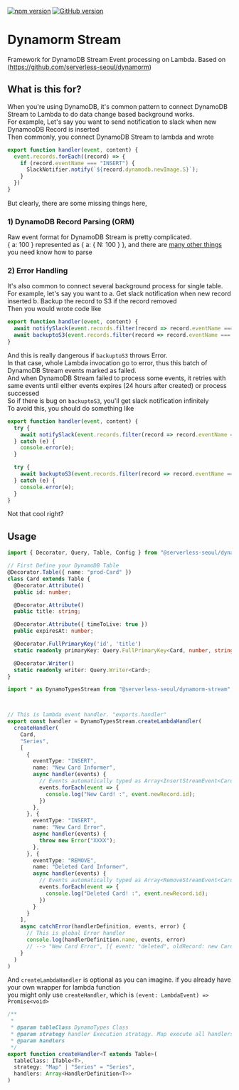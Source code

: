 [![npm version](https://badge.fury.io/js/%40serverless-seoul%2Fdynamorm-stream.svg)](https://badge.fury.io/js/%40serverless-seoul%2Fdynamorm-stream)
[![GitHub version](https://badge.fury.io/gh/serverless-seoul%2Fdynamorm-stream.svg)](https://badge.fury.io/gh/serverless-seoul%2Fdynamorm-stream)

# Dynamorm Stream

Framework for DynamoDB Stream Event processing on Lambda. Based on (https://github.com/serverless-seoul/dynamorm)

## What is this for?
When you're using DynamoDB, it's common pattern to connect DynamoDB Stream to Lambda to do data change based background works.   
For example, Let's say you want to send notification to slack when new DynamooDB Record is inserted  
Then commonly, you connect DynamoDB Stream to lambda and wrote

```typescript
export function handler(event, content) {
  event.records.forEach((record) => {
    if (record.eventName === "INSERT") {
      SlackNotifier.notify(`${record.dynamodb.newImage.S}`);
    }
  })
}
```

But clearly, there are some missing things here,

### 1) DynamoDB Record Parsing (ORM)
  Raw event format for DynamoDB Stream is pretty complicated.  
  { a: 100 } represented as { a: { N: 100 } }, and there are [many other things](https://github.com/serverless-seoul/dynamorm-stream/blob/master/src/dynamodb_stream_event.ts) you need know how to parse
### 2) Error Handling
  It's also common to connect several background process for single table.  
  For example, let's say you want to 
  a. Get slack notification when new record inserted
  b. Backup the record to S3 if the record removed  
  Then you would wrote code like
```typescript
export function handler(event, content) {
  await notifySlack(event.records.filter(record => record.eventName === "INSERT"));
  await backuptoS3(event.records.filter(record => record.eventName === "REMOVE"));
}
```
  And this is really dangerous if `backuptoS3` throws Error.  
  In that case, whole Lambda invocation go to error, thus this batch of DynamoDB Stream events marked as failed.  
  And when DynamoDB Stream failed to process some events, it retries with same events until either events expires (24 hours after created) or process successed    
  So if there is bug on `backuptoS3`, you'll get slack notification infinitely   
  To avoid this, you should do something like  
```typescript
export function handler(event, content) {
  try {
    await notifySlack(event.records.filter(record => record.eventName === "INSERT"));
  } catch (e) {
    console.error(e);    
  }

  try {
    await backuptoS3(event.records.filter(record => record.eventName === "REMOVE"));
  } catch (e) {
    console.error(e);    
  }
}
```
  Not that cool right?


## Usage
```typescript
import { Decorator, Query, Table, Config } from "@serverless-seoul/dynamorm";

// First Define your DynamoDB Table
@Decorator.Table({ name: "prod-Card" })
class Card extends Table {
  @Decorator.Attribute()
  public id: number;

  @Decorator.Attribute()
  public title: string;

  @Decorator.Attribute({ timeToLive: true })
  public expiresAt: number;

  @Decorator.FullPrimaryKey('id', 'title')
  static readonly primaryKey: Query.FullPrimaryKey<Card, number, string>;

  @Decorator.Writer()
  static readonly writer: Query.Writer<Card>;
}

import * as DynamoTypesStream from "@serverless-seoul/dynamorm-stream";



// This is lambda event handler. "exports.handler"
export const handler = DynamoTypesStream.createLambdaHandler(
  createHandler(
    Card,
    "Series",
    [
      {
        eventType: "INSERT",
        name: "New Card Informer",
        async handler(events) {
          // Events automatically typed as Array<InsertStreamEvent<Card>>
          events.forEach(event => {
            console.log("New Card! :", event.newRecord.id);
          })
        },
      }, {
        eventType: "INSERT",
        name: "New Card Error",
        async handler(events) {
          throw new Error("XXXX");
        },
      }, {
        eventType: "REMOVE",
        name: "Deleted Card Informer",
        async handler(events) {
          // Events automatically typed as Array<RemoveStreamEvent<Card>>
          events.forEach(event => {
            console.log("Deleted Card! :", event.newRecord.id);
          })
        }
      }
    ],
    async catchError(handlerDefinition, events, error) {
      // This is global Error handler
      console.log(handlerDefinition.name, events, error)
      // --> "New Card Error", [{ event: "deleted", oldRecord: new Card(), new Error("XXX")];
    }
  )
)
```

And `createLambdaHandler` is optional as you can imagine. if you already have your own wrapper for lambda function  
you might only use `createHandler`, which is `(event: LambdaEvent) => Promise<void>`

```typescript
/**
 *
 * @param tableClass DynamoTypes Class
 * @param strategy handler Execution strategy. Map execute all handlers once, Series excute handlers one by one
 * @param handlers
 */
export function createHandler<T extends Table>(
  tableClass: ITable<T>,
  strategy: "Map" | "Series" = "Series",
  handlers: Array<HandlerDefinition<T>>
)
```
